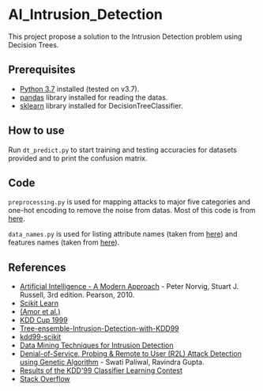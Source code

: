 # AI_Intrusion_Detection
This project propose a solution to the Intrusion Detection problem using Decision Trees.


## Prerequisites
- [Python 3.7](https://www.python.org/downloads/) installed (tested on v3.7).
- [pandas](https://pandas.pydata.org) library installed for reading the datas.
- [sklearn](http://scikit-learn.org/stable/install.html) library installed for DecisionTreeClassifier.

## How to use
Run `dt_predict.py` to start training and testing accuracies for datasets provided and to print the confusion matrix. 

## Code
`preprocessing.py` is used for mapping attacks to major five categories and one-hot encoding to remove the noise from datas.
Most of this code is from [here](https://github.com/404notf0und/Tree-ensemble-Intrusion-Detection-with-KDD99).

`data_names.py` is used for listing attribute names (taken from [here](https://github.com/404notf0und/Tree-ensemble-Intrusion-Detection-with-KDD99)) and features names (taken from [here](https://github.com/PENGZhaoqing/kdd99-scikit)).

## References
- [Artificial Intelligence - A Modern Approach](http://aima.cs.berkeley.edu) - Peter Norvig, Stuart J. Russell, 3rd edition. Pearson, 2010.
- [Scikit Learn](http://scikit-learn.org/stable/)
- [(Amor et al.)](https://www.semanticscholar.org/paper/Naive-Bayes-vs-decision-trees-in-intrusion-systems-Amor-Benferhat/16a778c5d83cce2f4c4af46efafb927e7d0d8e60)
- [KDD Cup 1999](http://kdd.ics.uci.edu/databases/kddcup99/kddcup99.html)
- [Tree-ensemble-Intrusion-Detection-with-KDD99](https://github.com/404notf0und/Tree-ensemble-Intrusion-Detection-with-KDD99)
- [kdd99-scikit](https://github.com/PENGZhaoqing/kdd99-scikit)
- [Data Mining Techniques for Intrusion Detection](http://citeseerx.ist.psu.edu/viewdoc/download?doi=10.1.1.122.5800&rep=rep1&type=pdf)
- [Denial-of-Service, Probing & Remote to User (R2L) Attack Detection using Genetic Algorithm](https://pdfs.semanticscholar.org/060d/0c18c3f490720b62e40e7003aa7f75d50941.pdf) - Swati Paliwal, Ravindra Gupta.
- [Results of the KDD'99 Classifier Learning Contest](http://cseweb.ucsd.edu/~elkan/clresults.html)
- [Stack Overflow](https://stackoverflow.com/)
